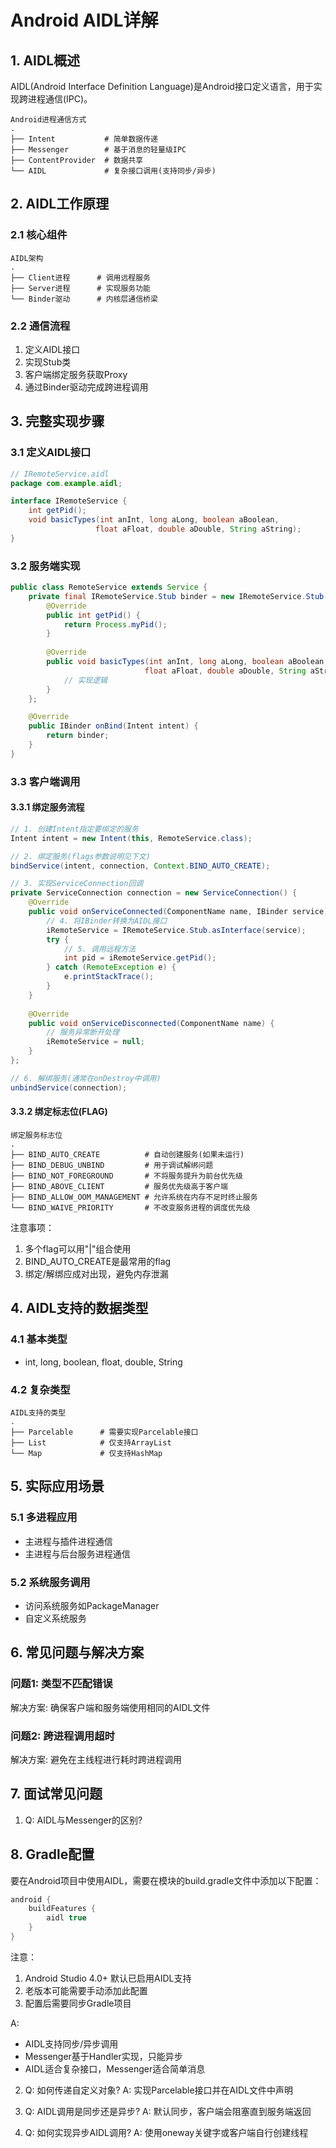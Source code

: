 # Android AIDL详解

## 1. AIDL概述
AIDL(Android Interface Definition Language)是Android接口定义语言，用于实现跨进程通信(IPC)。

```
Android进程通信方式
.
├── Intent           # 简单数据传递
├── Messenger        # 基于消息的轻量级IPC
├── ContentProvider  # 数据共享
└── AIDL             # 复杂接口调用(支持同步/异步)
```

## 2. AIDL工作原理

### 2.1 核心组件
```
AIDL架构
.
├── Client进程      # 调用远程服务
├── Server进程      # 实现服务功能
└── Binder驱动      # 内核层通信桥梁
```

### 2.2 通信流程
1. 定义AIDL接口
2. 实现Stub类
3. 客户端绑定服务获取Proxy
4. 通过Binder驱动完成跨进程调用

## 3. 完整实现步骤

### 3.1 定义AIDL接口
```java
// IRemoteService.aidl
package com.example.aidl;

interface IRemoteService {
    int getPid();
    void basicTypes(int anInt, long aLong, boolean aBoolean, 
                   float aFloat, double aDouble, String aString);
}
```

### 3.2 服务端实现
```java
public class RemoteService extends Service {
    private final IRemoteService.Stub binder = new IRemoteService.Stub() {
        @Override
        public int getPid() {
            return Process.myPid();
        }
        
        @Override
        public void basicTypes(int anInt, long aLong, boolean aBoolean, 
                              float aFloat, double aDouble, String aString) {
            // 实现逻辑
        }
    };

    @Override
    public IBinder onBind(Intent intent) {
        return binder;
    }
}
```

### 3.3 客户端调用

#### 3.3.1 绑定服务流程
```java
// 1. 创建Intent指定要绑定的服务
Intent intent = new Intent(this, RemoteService.class);

// 2. 绑定服务(flags参数说明见下文)
bindService(intent, connection, Context.BIND_AUTO_CREATE);

// 3. 实现ServiceConnection回调
private ServiceConnection connection = new ServiceConnection() {
    @Override
    public void onServiceConnected(ComponentName name, IBinder service) {
        // 4. 将IBinder转换为AIDL接口
        iRemoteService = IRemoteService.Stub.asInterface(service);
        try {
            // 5. 调用远程方法
            int pid = iRemoteService.getPid();
        } catch (RemoteException e) {
            e.printStackTrace();
        }
    }
    
    @Override
    public void onServiceDisconnected(ComponentName name) {
        // 服务异常断开处理
        iRemoteService = null;
    }
};

// 6. 解绑服务(通常在onDestroy中调用)
unbindService(connection);
```

#### 3.3.2 绑定标志位(FLAG)
```
绑定服务标志位
.
├── BIND_AUTO_CREATE          # 自动创建服务(如果未运行)
├── BIND_DEBUG_UNBIND         # 用于调试解绑问题
├── BIND_NOT_FOREGROUND       # 不将服务提升为前台优先级
├── BIND_ABOVE_CLIENT         # 服务优先级高于客户端
├── BIND_ALLOW_OOM_MANAGEMENT # 允许系统在内存不足时终止服务
└── BIND_WAIVE_PRIORITY       # 不改变服务进程的调度优先级
```

注意事项：
1. 多个flag可以用"|"组合使用
2. BIND_AUTO_CREATE是最常用的flag
3. 绑定/解绑应成对出现，避免内存泄漏

## 4. AIDL支持的数据类型

### 4.1 基本类型
- int, long, boolean, float, double, String

### 4.2 复杂类型
```
AIDL支持的类型
.
├── Parcelable      # 需要实现Parcelable接口
├── List            # 仅支持ArrayList
└── Map             # 仅支持HashMap
```

## 5. 实际应用场景

### 5.1 多进程应用
- 主进程与插件进程通信
- 主进程与后台服务进程通信

### 5.2 系统服务调用
- 访问系统服务如PackageManager
- 自定义系统服务

## 6. 常见问题与解决方案

### 问题1: 类型不匹配错误
解决方案: 确保客户端和服务端使用相同的AIDL文件

### 问题2: 跨进程调用超时
解决方案: 避免在主线程进行耗时跨进程调用

## 7. 面试常见问题

1. Q: AIDL与Messenger的区别?

## 8. Gradle配置

要在Android项目中使用AIDL，需要在模块的build.gradle文件中添加以下配置：

```groovy
android {
    buildFeatures {
        aidl true
    }
}
```

注意：
1. Android Studio 4.0+ 默认已启用AIDL支持
2. 老版本可能需要手动添加此配置
3. 配置后需要同步Gradle项目

A: 
- AIDL支持同步/异步调用
- Messenger基于Handler实现，只能异步
- AIDL适合复杂接口，Messenger适合简单消息

2. Q: 如何传递自定义对象?
A: 实现Parcelable接口并在AIDL文件中声明

3. Q: AIDL调用是同步还是异步?
A: 默认同步，客户端会阻塞直到服务端返回

4. Q: 如何实现异步AIDL调用?
A: 使用oneway关键字或客户端自行创建线程
